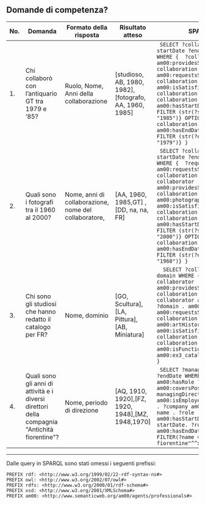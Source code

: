 ## Domande di competenza?

| No. | Domanda                                                                                                 | Formato della risposta                                           | Risultato atteso                                          | SPARQL                                                                                                                                                                                                                                                                                                                           |
|-----|---------------------------------------------------------------------------------------------------------|------------------------------------------------------------------|-----------------------------------------------------------|----------------------------------------------------------------------------------------------------------------------------------------------------------------------------------------------------------------------------------------------------------------------------------------------------------------------------------|
| 1.  | Chi collaborò con l’antiquario GT tra 1979 e ‘85?                                                   | Ruolo, Nome, Anni della collaborazione                          | [studioso, AB, 1980, 1982],[fotografo, AA, 1960, 1985] | ``` SELECT ?collaborator ?startDate ?endDate ?post WHERE {  ?collaborator am00:providesServiceIn ?collaboration . am00:GT am00:requestsServiceIn ?collaboration . ?post am00:isSatisfiedBy ?collaboration. OPTIONAL {?collaboration am00:hasStartDate ?startDate  FILTER (str(?startDate) <= "1985")} OPTIONAL {?collaboration am00:hasEndDate ?endDate  FILTER (str(?endDate) >= "1979")} }```                                                                                                                                                                                                         |
| 2.  | Quali sono i fotografi tra il 1960 al 2000?                                                                    | Nome, anni di collaborazione, nome del collaboratore,                                                             | [AA, 1960, 1985,GT] , [DD, na, na, FR]| ``` SELECT ?collaborator ?startDate ?endDate ?requirer WHERE {  ?requirer am00:requestsServiceIn ?collaboration . ?collaborator am00:providesServiceIn ?collaboration . am00:photographer am00:isSatisfiedBy ?collaboration . OPTIONAL {?collaboration am00:hasStartDate ?startDate  FILTER (str(?startDate) <= "2000")} OPTIONAL {?collaboration am00:hasEndDate ?endDate  FILTER (str(?endDate) >= "1960")} }```                                                                                                                                                                      |
| 3.  | Chi sono gli studiosi che hanno redatto il catalogo per FR?                                                      | Nome, dominio |[GO, Scultura], [LA, Pittura], [AB, Miniatura]  | ```  SELECT ?collaborator  ?domain WHERE {   ?collaborator am00:providesServiceIn ?collaboration .  ?collaborator am00:isExpertIn ?domain . am00:FR am00:requestsServiceIn ?collaboration .  am00:artHistorianConsultant am00:isSatisfiedBy ?collaboration . ?collaboration am00:isFunctionalTo am00:ex3_catalogPreparation. }```|
| 4.  | Quali sono gli anni di attività e i diversi direttori della compagnia "Antichità fiorentine"?| Nome, periodo di direzione | [AQ, 1910, 1920],[FZ, 1920, 1948],[MZ, 1948,1970] | ``` SELECT ?manager ?startDate ?endDate WHERE {   ?manager am00:hasRole ?role.  ?role am00:coversPost ?managingDirector.  ?company am00:isEmployerForRole ?role . ?company am00:hasName ?name . ?role am00:hasStartDate ?startDate. ?role am00:hasEndDate ?endDate. FILTER(?name = "Antichità fiorentine"^^xsd:string) }```|

****

Dalle query in SPARQL sono stati omessi i seguenti prefissi:
```
PREFIX rdf: <http://www.w3.org/1999/02/22-rdf-syntax-ns#>
PREFIX owl: <http://www.w3.org/2002/07/owl#>
PREFIX rdfs: <http://www.w3.org/2000/01/rdf-schema#>
PREFIX xsd: <http://www.w3.org/2001/XMLSchema#>
PREFIX am00: <http://www.semanticweb.org/am00/agents/professionals#>
```
